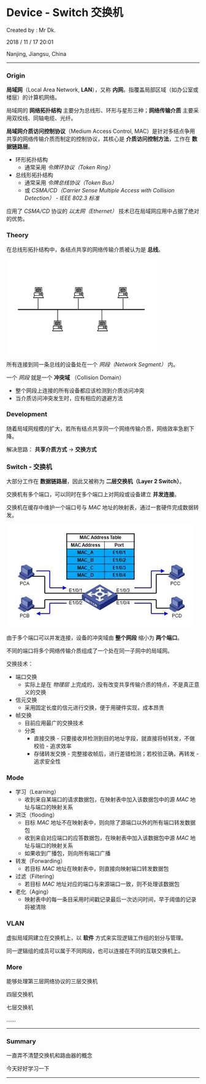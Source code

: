 # Device - Switch 交换机

Created by : Mr Dk.

2018 / 11 / 17 20:01

Nanjing, Jiangsu, China

---

### Origin

__局域网__（Local Area Network, __LAN__），又称 __内网__。指覆盖局部区域（如办公室或楼层）的计算机网络。

局域网的 __网络拓扑结构__ 主要分为总线形、环形与星形三种；__网络传输介质__ 主要采用双绞线、同轴电缆、光纤。

__局域网介质访问控制协议__（Medium Access Control, MAC）是针对多结点争用共享的网络传输介质而制定的控制协议，其核心是 __介质访问控制方法__，工作在 __数据链路层__。

* 环形拓扑结构
  * 通常采用 _令牌环协议（Token Ring）_
* 总线形拓扑结构
  * 通常采用 _令牌总线协议（Token Bus）_
  * 或 _CSMA/CD（Carrier Sense Multiple Access with Collision Detection）_ - _IEEE 802.3 标准_

应用了 _CSMA/CD_ 协议的 _以太网（Ethernet）_ 技术已在局域网应用中占据了绝对的优势。

### Theory

在总线形拓扑结构中，各结点共享的网络传输介质被认为是 __总线__。

![bus-topology](../img/bus-topology.png)

所有连接到同一条总线的设备处在一个 _网段（Network Segment）_ 内。

一个 _网段_ 就是一个 __冲突域__ （Collision Domain）

* 整个网段上连接的所有设备都应该检测到介质访问冲突
* 当介质访问冲突发生时，应有相应的退避方法

### Development

随着局域网规模的扩大，若所有结点共享同一个网络传输介质，网络效率急剧下降。

解决思路： __共享介质方式__ &rarr; __交换方式__

### Switch - 交换机

大部分工作在 __数据链路层__，因此又被称为 __二层交换机（Layer 2 Switch）__。

交换机有多个端口，可以同时在多个端口上对网段或设备建立 __并发连接__。

交换机在缓存中维护一个端口号与 _MAC_ 地址的映射表，通过一套硬件完成数据转发。

![switch](../img/switch.png)

由于多个端口可以并发连接，设备的冲突域由 __整个网段__ 缩小为 __两个端口__。

不同的端口将多个网络传输介质组成了一个处在同一子网中的局域网。

交换技术：

* 端口交换 
  * 实际上是在 _物理层_ 上完成的，没有改变共享传输介质的特点，不是真正意义的交换
* 信元交换
  * 采用固定长度的信元进行交换，便于用硬件实现，成本昂贵
* 帧交换
  * 目前应用最广的交换技术
  * 分类
    * 直接交换 - 只要接收并检测到目的地址字段，就直接将帧转发，不做校验 - 追求效率
    * 存储转发交换 - 完整接收帧后，进行差错检测；若校验正确，再转发 - 追求安全性

### Mode

* 学习（Learning）
  * 收到来自某端口的请求数据包，在映射表中加入该数据包中的源 _MAC_ 地址与端口的映射关系
* 洪泛（flooding）
  * 目标 _MAC_ 地址不在映射表中，则向除了源端口以外的所有端口转发数据包
  * 收到来自对应端口的应答数据包，在映射表中加入该数据包中源 _MAC_ 地址与端口的映射关系
  * 如果收到广播包，则向所有端口广播
* 转发（Forwarding）
  * 若目标 _MAC_ 地址在映射表中，则直接向映射端口转发数据包
* 过滤（Filtering）
  * 若目标 _MAC_ 地址对应的端口与来源端口一致，则不处理该数据包
* 老化（Aging）
  * 映射表中的每一条目采用时间戳记录最后一次访问时间，早于阈值的记录将被清除

### VLAN

虚拟局域网建立在交换机上，以 __软件__ 方式来实现逻辑工作组的划分与管理。

同一逻辑组的成员可以属于不同网段，也可以连接在不同的互联交换机上。

### More

能够处理第三层网络协议的三层交换机

四层交换机

七层交换机

......

---

### Summary

一直弄不清楚交换机和路由器的概念

今天好好学习一下

---

